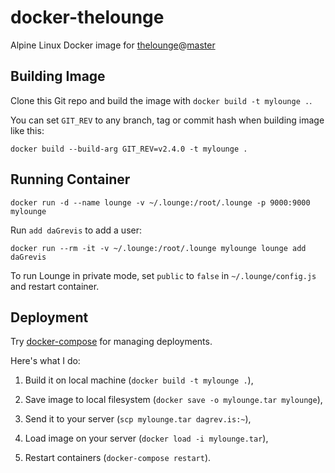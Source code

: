 # docker-thelounge

Alpine Linux Docker image for 
[thelounge](https://github.com/thelounge/lounge)@[master](https://github.com/thelounge/lounge/commits/master)

## Building Image

Clone this Git repo and build the image with `docker build -t mylounge .`.

You can set `GIT_REV` to any branch, tag or commit hash when building image like this:

```
docker build --build-arg GIT_REV=v2.4.0 -t mylounge .
```

## Running Container

```
docker run -d --name lounge -v ~/.lounge:/root/.lounge -p 9000:9000 mylounge
```

Run `add daGrevis` to add a user:

```
docker run --rm -it -v ~/.lounge:/root/.lounge mylounge lounge add daGrevis
```

To run Lounge in private mode, set `public` to `false` in `~/.lounge/config.js`
and restart container.

## Deployment

Try [docker-compose](https://github.com/daGrevis/daGrev.is/blob/f9f3fab452759b517520f72932bfca47e3e3abc4/docker-compose.yml#L51-L57) for managing deployments.

Here's what I do:

1) Build it on local machine (`docker build -t mylounge .`),

2) Save image to local filesystem (`docker save -o mylounge.tar mylounge`),

3) Send it to your server (`scp mylounge.tar dagrev.is:~`),

4) Load image on your server (`docker load -i mylounge.tar`),

5) Restart containers (`docker-compose restart`).
